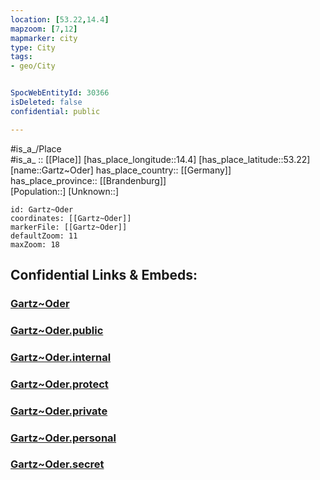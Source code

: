 ```yaml
---
location: [53.22,14.4] 
mapzoom: [7,12] 
mapmarker: city 
type: City
tags:
- geo/City


SpocWebEntityId: 30366
isDeleted: false
confidential: public

---
```

#is_a_/Place  
#is_a_ :: [[Place]] 
[has_place_longitude::14.4] 
[has_place_latitude::53.22] 
[name::Gartz~Oder] 
has_place_country:: [[Germany]]  
has_place_province:: [[Brandenburg]]  
[Population::] 
[Unknown::] 


```leaflet
id: Gartz~Oder
coordinates: [[Gartz~Oder]] 
markerFile: [[Gartz~Oder]] 
defaultZoom: 11 
maxZoom: 18
```


## Confidential Links & Embeds: 

### [Gartz~Oder](/_Standards/Earth/Continent/Europe/Europe~Central/Germany/Germany~East/Brandenburg/counties~Brandenburg/Uckermark/cities~Uckermark/Gartz~Oder.md) 

### [Gartz~Oder.public](/_public/Earth/Continent/Europe/Europe~Central/Germany/Germany~East/Brandenburg/counties~Brandenburg/Uckermark/cities~Uckermark/Gartz~Oder.public.md) 

### [Gartz~Oder.internal](/_internal/Earth/Continent/Europe/Europe~Central/Germany/Germany~East/Brandenburg/counties~Brandenburg/Uckermark/cities~Uckermark/Gartz~Oder.internal.md) 

### [Gartz~Oder.protect](/_protect/Earth/Continent/Europe/Europe~Central/Germany/Germany~East/Brandenburg/counties~Brandenburg/Uckermark/cities~Uckermark/Gartz~Oder.protect.md) 

### [Gartz~Oder.private](/_private/Earth/Continent/Europe/Europe~Central/Germany/Germany~East/Brandenburg/counties~Brandenburg/Uckermark/cities~Uckermark/Gartz~Oder.private.md) 

### [Gartz~Oder.personal](/_personal/Earth/Continent/Europe/Europe~Central/Germany/Germany~East/Brandenburg/counties~Brandenburg/Uckermark/cities~Uckermark/Gartz~Oder.personal.md) 

### [Gartz~Oder.secret](/_secret/Earth/Continent/Europe/Europe~Central/Germany/Germany~East/Brandenburg/counties~Brandenburg/Uckermark/cities~Uckermark/Gartz~Oder.secret.md)

